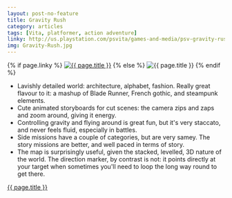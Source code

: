 ```yaml
---
layout: post-no-feature
title: Gravity Rush
category: articles
tags: [Vita, platformer, action adventure]
linky: http://us.playstation.com/psvita/games-and-media/psv-gravity-rush.html
img: Gravity-Rush.jpg
---
```


{% if page.linky %}
<a href="{{page.linky}}">![{{ page.title }}](/images/{{page.img}})</a>
{% else %}
![{{ page.title }}](/images/{{page.img}})
{% endif %}

* Lavishly detailed world: architecture, alphabet, fashion. Really great flavour to it: a mashup of Blade Runner, French gothic, and steampunk elements.
* Cute animated storyboards for cut scenes: the camera zips and zaps and zoom around, giving it energy.
* Controlling gravity and flying around is great fun, but it's very staccato, and never feels fluid, especially in battles.
* Side missions have a couple of categories, but are very samey. The story missions are better, and well paced in terms of story.
* The map is surprisingly useful, given the stacked, levelled, 3D nature of the world. The direction marker, by contrast is not: it points directly at your target when sometimes you'll need to loop the long way round to get there.

[{{ page.title }}]({{page.linky}})